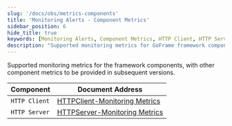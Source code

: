 ```yaml
---
slug: '/docs/obs/metrics-components'
title: 'Monitoring Alerts - Component Metrics'
sidebar_position: 6
hide_title: true
keywords: [Monitoring Alerts, Component Metrics, HTTP Client, HTTP Server, Monitoring Metrics, GoFrame, GoFrame Framework, WEB Service Development, Advanced Features, Performance Monitoring]
description: "Supported monitoring metrics for GoFrame framework components, including HTTP Client and HTTP Server. Readers can access more detailed monitoring metrics information through the document links. Metrics for other components will be provided in subsequent versions to ensure comprehensive system performance monitoring."
---
```


Supported monitoring metrics for the framework components, with other component metrics to be provided in subsequent versions.

| Component | Document Address |
| --- | --- |
| `HTTP Client` | [HTTPClient-Monitoring Metrics](../../WEB服务开发/HTTPClient/HTTPClient-监控指标.md) |
| `HTTP Server` | [HTTPServer-Monitoring Metrics](../../WEB服务开发/高级特性/HTTPServer-监控指标.md) |